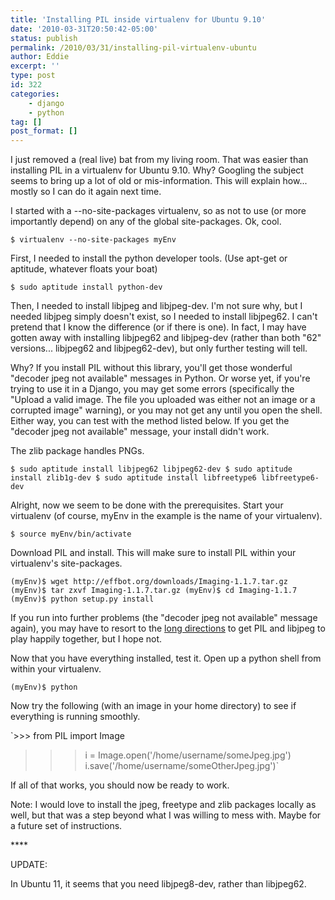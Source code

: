 ```yaml
---
title: 'Installing PIL inside virtualenv for Ubuntu 9.10'
date: '2010-03-31T20:50:42-05:00'
status: publish
permalink: /2010/03/31/installing-pil-virtualenv-ubuntu
author: Eddie
excerpt: ''
type: post
id: 322
categories:
    - django
    - python
tag: []
post_format: []
---
```

I just removed a (real live) bat from my living room. That was easier than installing PIL in a virtualenv for Ubuntu 9.10. Why? Googling the subject seems to bring up a lot of old or mis-information. This will explain how... mostly so I can do it again next time.

I started with a --no-site-packages virtualenv, so as not to use (or more importantly depend) on any of the global site-packages. Ok, cool.

`$ virtualenv --no-site-packages myEnv`

First, I needed to install the python developer tools. (Use apt-get or aptitude, whatever floats your boat)

`$ sudo aptitude install python-dev`

Then, I needed to install libjpeg and libjpeg-dev. I'm not sure why, but I needed libjpeg simply doesn't exist, so I needed to install libjpeg62. I can't pretend that I know the difference (or if there is one). In fact, I may have gotten away with installing libjpeg62 and libjpeg-dev (rather than both "62" versions... libjpeg62 and libjpeg62-dev), but only further testing will tell.

Why? If you install PIL without this library, you'll get those wonderful "decoder jpeg not available" messages in Python. Or worse yet, if you're trying to use it in a Django, you may get some errors (specifically the "Upload a valid image. The file you uploaded was either not an image or a corrupted image" warning), or you may not get any until you open the shell. Either way, you can test with the method listed below. If you get the "decoder jpeg not available" message, your install didn't work.

The zlib package handles PNGs.

`$ sudo aptitude install libjpeg62 libjpeg62-dev
$ sudo aptitude install zlib1g-dev
$ sudo aptitude install libfreetype6 libfreetype6-dev`

Alright, now we seem to be done with the prerequisites. Start your virtualenv (of course, myEnv in the example is the name of your virtualenv).

`$ source myEnv/bin/activate`

Download PIL and install. This will make sure to install PIL within your virtualenv's site-packages.

`(myEnv)$ wget http://effbot.org/downloads/Imaging-1.1.7.tar.gz
(myEnv)$ tar zxvf Imaging-1.1.7.tar.gz
(myEnv)$ cd Imaging-1.1.7
(myEnv)$ python setup.py install`

If you run into further problems (the "decoder jpeg not available" message again), you may have to resort to the [long directions](http://effbot.org/zone/pil-decoder-jpeg-not-available.htm) to get PIL and libjpeg to play happily together, but I hope not.

Now that you have everything installed, test it. Open up a python shell from within your virtualenv.

`(myEnv)$ python`

Now try the following (with an image in your home directory) to see if everything is running smoothly.

`>>> from PIL import Image
>>> i = Image.open('/home/username/someJpeg.jpg')
>>> i.save('/home/username/someOtherJpeg.jpg')`

If all of that works, you should now be ready to work.

Note: I would love to install the jpeg, freetype and zlib packages locally as well, but that was a step beyond what I was willing to mess with. Maybe for a future set of instructions.

\*\*\*\*

UPDATE:

In Ubuntu 11, it seems that you need libjpeg8-dev, rather than libjpeg62.